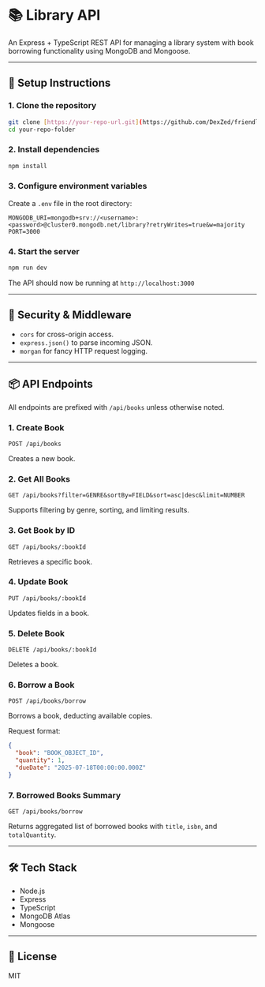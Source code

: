 # 📚 Library API

An Express + TypeScript REST API for managing a library system with book borrowing functionality using MongoDB and Mongoose.

---

## 🚀 Setup Instructions

### 1. Clone the repository

```bash
git clone [https://your-repo-url.git](https://github.com/DexZed/friendly-fiesta/tree/main/Assignment%203)
cd your-repo-folder
```

### 2. Install dependencies

```bash
npm install
```

### 3. Configure environment variables

Create a `.env` file in the root directory:

```env
MONGODB_URI=mongodb+srv://<username>:<password>@cluster0.mongodb.net/library?retryWrites=true&w=majority
PORT=3000
```

### 4. Start the server

```bash
npm run dev
```

The API should now be running at `http://localhost:3000`

---

## 🔐 Security & Middleware

- `cors` for cross-origin access.
- `express.json()` to parse incoming JSON.
- `morgan` for fancy HTTP request logging.

---

## 📦 API Endpoints

All endpoints are prefixed with `/api/books` unless otherwise noted.

### 1. Create Book

`POST /api/books`

Creates a new book.

### 2. Get All Books

`GET /api/books?filter=GENRE&sortBy=FIELD&sort=asc|desc&limit=NUMBER`

Supports filtering by genre, sorting, and limiting results.

### 3. Get Book by ID

`GET /api/books/:bookId`

Retrieves a specific book.

### 4. Update Book

`PUT /api/books/:bookId`

Updates fields in a book.

### 5. Delete Book

`DELETE /api/books/:bookId`

Deletes a book.

### 6. Borrow a Book

`POST /api/books/borrow`

Borrows a book, deducting available copies.

Request format:

```json
{
  "book": "BOOK_OBJECT_ID",
  "quantity": 1,
  "dueDate": "2025-07-18T00:00:00.000Z"
}
```

### 7. Borrowed Books Summary

`GET /api/books/borrow`

Returns aggregated list of borrowed books with `title`, `isbn`, and `totalQuantity`.

---

## 🛠 Tech Stack

- Node.js
- Express
- TypeScript
- MongoDB Atlas
- Mongoose

---

## 📄 License

MIT
